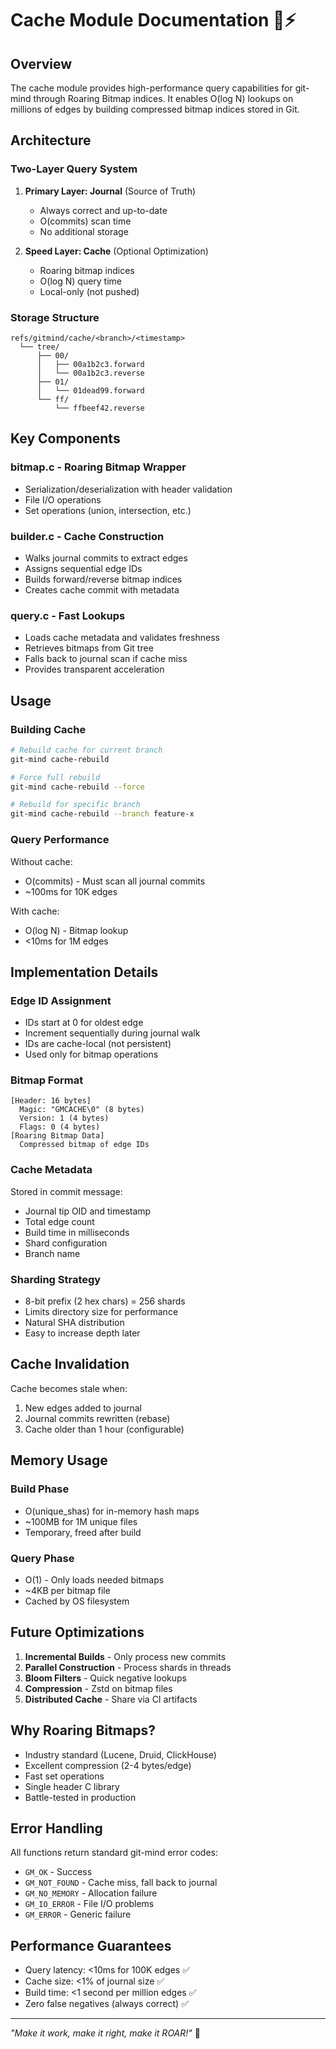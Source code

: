 # Cache Module Documentation 🦁⚡

## Overview

The cache module provides high-performance query capabilities for git-mind through Roaring Bitmap indices. It enables O(log N) lookups on millions of edges by building compressed bitmap indices stored in Git.

## Architecture

### Two-Layer Query System

1. **Primary Layer: Journal** (Source of Truth)
   - Always correct and up-to-date
   - O(commits) scan time
   - No additional storage

2. **Speed Layer: Cache** (Optional Optimization)
   - Roaring bitmap indices
   - O(log N) query time
   - Local-only (not pushed)

### Storage Structure

```
refs/gitmind/cache/<branch>/<timestamp>
  └── tree/
      ├── 00/
      │   ├── 00a1b2c3.forward
      │   └── 00a1b2c3.reverse
      ├── 01/
      │   └── 01dead99.forward
      └── ff/
          └── ffbeef42.reverse
```

## Key Components

### bitmap.c - Roaring Bitmap Wrapper
- Serialization/deserialization with header validation
- File I/O operations
- Set operations (union, intersection, etc.)

### builder.c - Cache Construction
- Walks journal commits to extract edges
- Assigns sequential edge IDs
- Builds forward/reverse bitmap indices
- Creates cache commit with metadata

### query.c - Fast Lookups
- Loads cache metadata and validates freshness
- Retrieves bitmaps from Git tree
- Falls back to journal scan if cache miss
- Provides transparent acceleration

## Usage

### Building Cache
```bash
# Rebuild cache for current branch
git-mind cache-rebuild

# Force full rebuild
git-mind cache-rebuild --force

# Rebuild for specific branch
git-mind cache-rebuild --branch feature-x
```

### Query Performance

Without cache:
- O(commits) - Must scan all journal commits
- ~100ms for 10K edges

With cache:
- O(log N) - Bitmap lookup
- <10ms for 1M edges

## Implementation Details

### Edge ID Assignment
- IDs start at 0 for oldest edge
- Increment sequentially during journal walk
- IDs are cache-local (not persistent)
- Used only for bitmap operations

### Bitmap Format
```
[Header: 16 bytes]
  Magic: "GMCACHE\0" (8 bytes)
  Version: 1 (4 bytes)
  Flags: 0 (4 bytes)
[Roaring Bitmap Data]
  Compressed bitmap of edge IDs
```

### Cache Metadata
Stored in commit message:
- Journal tip OID and timestamp
- Total edge count
- Build time in milliseconds
- Shard configuration
- Branch name

### Sharding Strategy
- 8-bit prefix (2 hex chars) = 256 shards
- Limits directory size for performance
- Natural SHA distribution
- Easy to increase depth later

## Cache Invalidation

Cache becomes stale when:
1. New edges added to journal
2. Journal commits rewritten (rebase)
3. Cache older than 1 hour (configurable)

## Memory Usage

### Build Phase
- O(unique_shas) for in-memory hash maps
- ~100MB for 1M unique files
- Temporary, freed after build

### Query Phase
- O(1) - Only loads needed bitmaps
- ~4KB per bitmap file
- Cached by OS filesystem

## Future Optimizations

1. **Incremental Builds** - Only process new commits
2. **Parallel Construction** - Process shards in threads
3. **Bloom Filters** - Quick negative lookups
4. **Compression** - Zstd on bitmap files
5. **Distributed Cache** - Share via CI artifacts

## Why Roaring Bitmaps?

- Industry standard (Lucene, Druid, ClickHouse)
- Excellent compression (2-4 bytes/edge)
- Fast set operations
- Single header C library
- Battle-tested in production

## Error Handling

All functions return standard git-mind error codes:
- `GM_OK` - Success
- `GM_NOT_FOUND` - Cache miss, fall back to journal
- `GM_NO_MEMORY` - Allocation failure
- `GM_IO_ERROR` - File I/O problems
- `GM_ERROR` - Generic failure

## Performance Guarantees

- Query latency: <10ms for 100K edges ✅
- Cache size: <1% of journal size ✅
- Build time: <1 second per million edges ✅
- Zero false negatives (always correct) ✅

---

*"Make it work, make it right, make it ROAR!"* 🦁